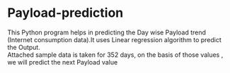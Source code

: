 # Payload-prediction
This Python program helps in predicting the Day wise Payload trend (Internet consumption data).It uses Linear regression algorithm to predict the Output.\
Attached sample data is taken for 352 days, on the basis of those values , we will predict the next Payload value
